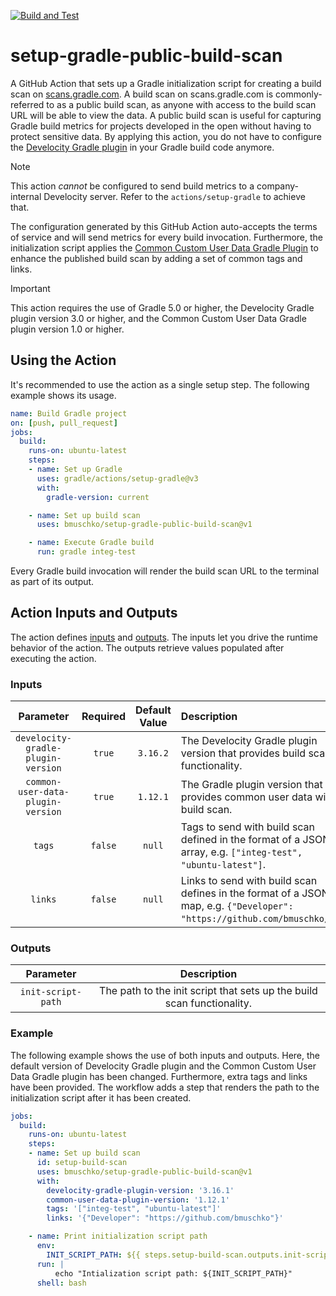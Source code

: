 [![Build and Test](https://github.com/bmuschko/setup-gradle-public-build-scan/actions/workflows/build-test.yml/badge.svg)](https://github.com/bmuschko/setup-gradle-public-build-scan/actions/workflows/build-test.yml)

# setup-gradle-public-build-scan

A GitHub Action that sets up a Gradle initialization script for creating a build scan on [scans.gradle.com](https://docs.gradle.com/enterprise/gradle-plugin/#connecting_to_scans_gradle_com). A build scan on scans.gradle.com is commonly-referred to as a public build scan, as anyone with access to the build scan URL will be able to view the data. A public build scan is useful for capturing Gradle build metrics for projects developed in the open without having to protect sensitive data. By applying this action, you do not have to configure the [Develocity Gradle plugin](https://docs.gradle.com/enterprise/gradle-plugin/) in your Gradle build code anymore.

> [!NOTE]
> This action _cannot_ be configured to send build metrics to a company-internal Develocity server. Refer to the `actions/setup-gradle` to achieve that.

The configuration generated by this GitHub Action auto-accepts the terms of service and will send metrics for every build invocation. Furthermore, the initialization script applies the [Common Custom User Data Gradle Plugin](https://github.com/gradle/common-custom-user-data-gradle-plugin) to enhance the published build scan by adding a set of common tags and links.

> [!IMPORTANT]
> This action requires the use of Gradle 5.0 or higher, the Develocity Gradle plugin version 3.0 or higher, and the Common Custom User Data Gradle plugin version 1.0 or higher.

## Using the Action

It's recommended to use the action as a single setup step. The following example shows its usage.

```yaml
name: Build Gradle project
on: [push, pull_request]
jobs:
  build:
    runs-on: ubuntu-latest
    steps:
    - name: Set up Gradle
      uses: gradle/actions/setup-gradle@v3
      with:
        gradle-version: current

    - name: Set up build scan
      uses: bmuschko/setup-gradle-public-build-scan@v1

    - name: Execute Gradle build
      run: gradle integ-test
```

Every Gradle build invocation will render the build scan URL to the terminal as part of its output.

## Action Inputs and Outputs

The action defines [inputs](https://docs.github.com/en/actions/creating-actions/metadata-syntax-for-github-actions#inputs) and [outputs](https://docs.github.com/en/actions/creating-actions/metadata-syntax-for-github-actions#outputs-for-docker-container-and-javascript-actions). The inputs let you drive the runtime behavior of the action. The outputs retrieve values populated after executing the action.

### Inputs

|Parameter|Required|Default Value|Description|
|:--:|:--:|:--:|:--|
|`develocity-gradle-plugin-version`|`true`|`3.16.2`|The Develocity Gradle plugin version that provides build scan functionality.|
|`common-user-data-plugin-version`|`true`|`1.12.1`|The Gradle plugin version that provides common user data with build scan.|
|`tags`|`false`|`null`|Tags to send with build scan defined in the format of a JSON array, e.g. `["integ-test", "ubuntu-latest"]`.|
|`links`|`false`|`null`|Links to send with build scan defines in the format of a JSON map, e.g. `{"Developer": "https://github.com/bmuschko/"]}`.|

### Outputs

|Parameter|Description|
|:--:|:--:|
|`init-script-path`|The path to the init script that sets up the build scan functionality.|

### Example

The following example shows the use of both inputs and outputs. Here, the default version of Develocity Gradle plugin and the Common Custom User Data Gradle plugin has been changed. Furthermore, extra tags and links have been provided. The workflow adds a step that renders the path to the initialization script after it has been created.

```yaml
jobs:
  build:
    runs-on: ubuntu-latest
    steps:
    - name: Set up build scan
      id: setup-build-scan
      uses: bmuschko/setup-gradle-public-build-scan@v1
      with:
        develocity-gradle-plugin-version: '3.16.1'
        common-user-data-plugin-version: '1.12.1'
        tags: '["integ-test", "ubuntu-latest"]'
        links: '{"Developer": "https://github.com/bmuschko"}'

    - name: Print initialization script path
      env:
        INIT_SCRIPT_PATH: ${{ steps.setup-build-scan.outputs.init-script-path }}
      run: |
          echo "Intialization script path: ${INIT_SCRIPT_PATH}"
      shell: bash
```